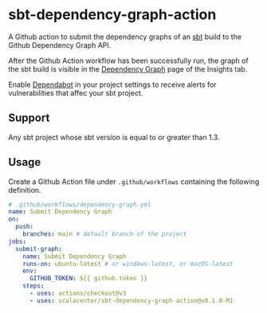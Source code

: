 # sbt-dependency-graph-action

A Github action to submit the dependency graphs of an [sbt](https://www.scala-sbt.org/) build to the Github Dependency Graph API.

After the Github Action workflow has been successfully run, the graph of the sbt build is visible in the [Dependency Graph](https://docs.github.com/en/code-security/supply-chain-security/understanding-your-software-supply-chain/exploring-the-dependencies-of-a-repository) page of the Insights tab.

Enable [Dependabot](https://docs.github.com/en/code-security/supply-chain-security/understanding-your-software-supply-chain/about-supply-chain-security#what-is-dependabot) in your project settings to receive alerts for vulnerabilities that affec your sbt project.

## Support

Any sbt project whose sbt version is equal to or greater than 1.3.

## Usage

Create a Github Action file under `.github/workflows` containing the following definition.

```yml
# .github/workflows/dependency-graph.yml
name: Submit Dependency Graph
on:
  push:
    branches: main # default branch of the project
jobs:
  submit-graph:
    name: Submit Dependency Graph
    runs-on: ubuntu-latest # or windows-latest, or macOS-latest
    env:
      GITHUB_TOKEN: ${{ github.token }}
    steps:
      - uses: actions/checkout@v3
      - uses: scalacenter/sbt-dependency-graph-action@v0.1.0-M1
```
